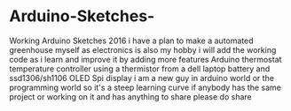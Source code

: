 # Arduino-Sketches-
Working Arduino Sketches 2016
i have a plan to make a automated greenhouse myself as electronics is also my hobby
i will add the working code as i learn and improve it by adding more features
Arduino thermostat temperature controller using a thermistor from a dell laptop battery and ssd1306/sh1106 OLED Spi display
i am a new guy in arduino world or the programming world so it's a steep learning curve 
if anybody has the same project or working on it and has anything to share please  do share
